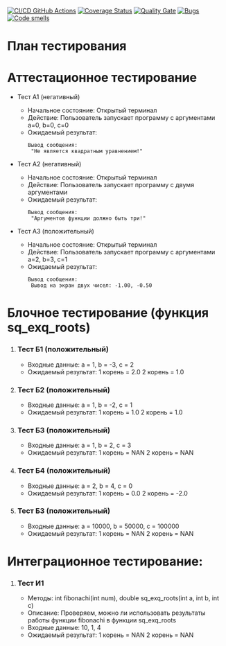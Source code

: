 [![CI/CD GitHub Actions](https://github.com/seekerk/ctest/actions/workflows/test-action.yml/badge.svg)](https://github.com/seekerk/ctest/actions/workflows/test-action.yml)
[![Coverage Status](https://coveralls.io/repos/seekerk/ctest/badge.svg?branch=main)](https://coveralls.io/github/seekerk/ctest?branch=main)
[![Quality Gate](https://sonarcloud.io/api/project_badges/measure?project=seekerk_ctest&metric=alert_status)](https://sonarcloud.io/dashboard?id=seekerk_ctest)
[![Bugs](https://sonarcloud.io/api/project_badges/measure?project=seekerk_ctest&metric=bugs)](https://sonarcloud.io/summary/new_code?id=seekerk_ctest)
[![Code smells](https://sonarcloud.io/api/project_badges/measure?project=seekerk_ctest&metric=code_smells)](https://sonarcloud.io/dashboard?id=seekerk_ctest)

# План тестирования

# Аттестационное тестирование

- Тест А1 (негативный)

  - Начальное состояние: Открытый терминал
  - Действие: Пользователь запускает программу с аргументами a=0, b=0, c=0
  - Ожидаемый результат:
    ```
    Вывод сообщения:
     "Не является квадратным уравнением!"
    ```

- Тест А2 (негативный)

  - Начальное состояние: Открытый терминал
  - Действие: Пользователь запускает программу с двумя аргументами
  - Ожидаемый результат:
    ```
    Вывод сообщения:
     "Аргументов функции должно быть три!"
    ```

- Тест А3 (положительный)
  - Начальное состояние: Открытый терминал
  - Действие: Пользователь запускает программу с аргументами a=2, b=3, c=1
  - Ожидаемый результат:
    ```
    Вывод сообщения:
     Вывод на экран двух чисел: -1.00, -0.50
    ```

# Блочное тестирование (функция sq_exq_roots)

<ol>
  <li>
    <h3>Тест Б1 (положительный)</h3>
    <ul>
      <li>Входные данные: a = 1, b = -3, c = 2</li>
      <li>Ожидаемый результат:
        1 корень = 2.0
        2 корень = 1.0
      </li>
    </ul>
  </li>

  <li>
    <h3>Тест Б2 (положительный)</h3>
    <ul>
      <li>Входные данные: a = 1, b = -2, c = 1
</li>
      <li>Ожидаемый результат:
        1 корень = 1.0
        2 корень = 1.0
      </li>
    </ul>
  </li>

  <li>
    <h3>Тест Б3 (положительный)</h3>
    <ul>
      <li>Входные данные: a = 1, b = 2, c = 3
</li>
      <li>Ожидаемый результат:
        1 корень = NAN
        2 корень = NAN
      </li>
    </ul>
  </li>

  <li>
    <h3>Тест Б4 (положительный)</h3>
    <ul>
      <li>Входные данные: a = 2, b = 4, c = 0
</li>
      <li>Ожидаемый результат:
        1 корень = 0.0
        2 корень = -2.0
      </li>
    </ul>
  </li>

  <li>
    <h3>Тест Б3 (положительный)</h3>
    <ul>
      <li>Входные данные: a = 10000, b = 50000, c = 100000
</li>
      <li>Ожидаемый результат:
        1 корень = NAN
        2 корень = NAN
      </li>
    </ul>
  </li>
</ol>

# Интеграционное тестирование:

<ol>
  <li>
    <h3>Тест И1</h3>
    <ul>
      <li>Методы: int fibonachi(int num), double sq_exq_roots(int a, int b, int c)</li>
      <li>Описание: Проверяем, можно ли использовать результаты работы функции fibonachi в функции sq_exq_roots</li>
      <li>Входные данные: 10, 1, 4</li>
      <li>Ожидаемый результат:
       1 корень = NAN
       2 корень = NAN 
       </li>
    </ul>	
  </li>
  
</ol>
